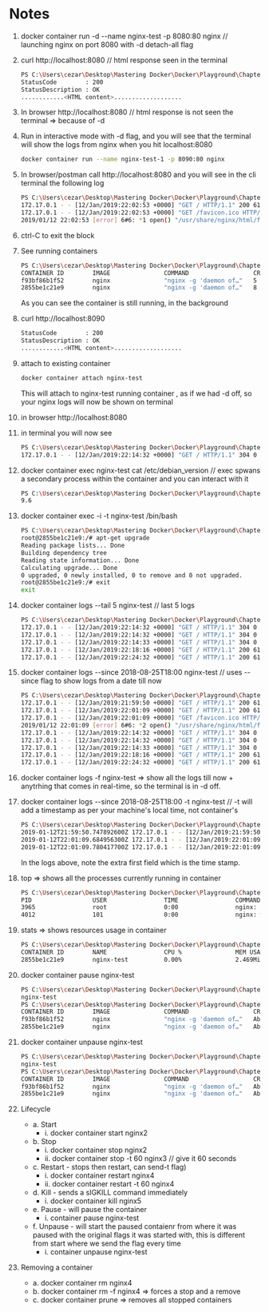 # Notes

1. docker container run -d --name nginx-test -p 8080:80 nginx // launching nginx on port 8080 with -d detach-all flag
2. curl http://localhost:8080 // html response seen in the terminal
    ```bash
    PS C:\Users\cezar\Desktop\Mastering Docker\Docker\Playground\Chapter 04> curl http://localhost:8080
    StatusCode        : 200
    StatusDescription : OK
    ............<HTML content>...................
    ```
3. In browser http://localhost:8080 // html response is not seen the terminal => because of -d
4. Run in interactive mode with -d flag, and you will see that the terminal will show the logs from nginx when you hit localhost:8080
    ```bash 
    docker container run --name nginx-test-1 -p 8090:80 nginx
    ```
5. In browser/postman call http://localhost:8080 and you will see in the cli terminal the following log
    ```bash
    PS C:\Users\cezar\Desktop\Mastering Docker\Docker\Playground\Chapter 04> docker container run --name nginx-test-1 -p 8090:80 nginx
    172.17.0.1 - - [12/Jan/2019:22:02:53 +0000] "GET / HTTP/1.1" 200 612 "-" "Mozilla/5.0 (Windows NT 10.0; Win64; x64) AppleWebKit/537.36 (KHTML, like Gecko) Chrome/71.0.3578.98 Safari/537.36" "-"
    172.17.0.1 - - [12/Jan/2019:22:02:53 +0000] "GET /favicon.ico HTTP/1.1" 404 555 "http://localhost:8090/" "Mozilla/5.0 (Windows NT 10.0; Win64; x64) AppleWebKit/537.36 (KHTML, like Gecko) Chrome/71.0.3578.98 Safari/537.36" "-"
    2019/01/12 22:02:53 [error] 6#6: *1 open() "/usr/share/nginx/html/favicon.ico" failed (2: No such file or directory), client: 172.17.0.1, server: localhost, request: "GET /favicon.ico HTTP/1.1", host: "localhost:8090", referrer: "http://localhost:8090/"
    ```
6. ctrl-C to exit the block
7. See running containers
    ```bash
    PS C:\Users\cezar\Desktop\Mastering Docker\Docker\Playground\Chapter 04> docker container ls
    CONTAINER ID        IMAGE               COMMAND                  CREATED             STATUS              PORTS                  NAMES
    f93bf86b1f52        nginx               "nginx -g 'daemon of…"   5 minutes ago       Up 5 minutes        0.0.0.0:8090->80/tcp   nginx-test-1
    2855be1c21e9        nginx               "nginx -g 'daemon of…"   8 minutes ago       Up 8 minutes        0.0.0.0:8080->80/tcp   nginx-test
    ```
   As you can see the container is still running, in the background
8. curl http://localhost:8090
    ```bash
    StatusCode        : 200
    StatusDescription : OK
    ............<HTML content>...................
    ```
9. attach to existing container
    ```bash
    docker container attach nginx-test
    ```
    This will attach to nginx-test running container , as if we had -d off, so your nginx logs will now be shown on terminal
10. in browser http://localhost:8080
11. in terminal you will now see
    ```bash
    PS C:\Users\cezar\Desktop\Mastering Docker\Docker\Playground\Chapter 04> docker container attach nginx-test
    172.17.0.1 - - [12/Jan/2019:22:14:32 +0000] "GET / HTTP/1.1" 304 0 "-" "Mozilla/5.0 (Windows NT 10.0; Win64; x64) AppleWebKit/537.36 (KHTML, like Gecko) Chrome/71.0.3578.98 Safari/537.36" "-"
    ```
12. docker container exec nginx-test cat /etc/debian_version // exec spwans a secondary process within the container and you can interact with it
    ```bash
    PS C:\Users\cezar\Desktop\Mastering Docker\Docker\Playground\Chapter 04> docker container exec nginx-test cat /etc/debian_version
    9.6
    ```
13. docker container exec -i -t nginx-test /bin/bash
    ```bash
    PS C:\Users\cezar\Desktop\Mastering Docker\Docker\Playground\Chapter 04> docker container exec -i -t nginx-test /bin/bash
    root@2855be1c21e9:/# apt-get upgrade
    Reading package lists... Done
    Building dependency tree
    Reading state information... Done
    Calculating upgrade... Done
    0 upgraded, 0 newly installed, 0 to remove and 0 not upgraded.
    root@2855be1c21e9:/# exit
    exit
    ```
14. docker container logs --tail 5 nginx-test  // last 5 logs
    ```bash
    PS C:\Users\cezar\Desktop\Mastering Docker\Docker\Playground\Chapter 04> docker container logs --tail 5 nginx-test
    172.17.0.1 - - [12/Jan/2019:22:14:32 +0000] "GET / HTTP/1.1" 304 0 "-" "Mozilla/5.0 (Windows NT 10.0; Win64; x64) AppleWebKit/537.36 (KHTML, like Gecko) Chrome/71.0.3578.98 Safari/537.36" "-"
    172.17.0.1 - - [12/Jan/2019:22:14:32 +0000] "GET / HTTP/1.1" 304 0 "-" "Mozilla/5.0 (Windows NT 10.0; Win64; x64) AppleWebKit/537.36 (KHTML, like Gecko) Chrome/71.0.3578.98 Safari/537.36" "-"
    172.17.0.1 - - [12/Jan/2019:22:14:33 +0000] "GET / HTTP/1.1" 304 0 "-" "Mozilla/5.0 (Windows NT 10.0; Win64; x64) AppleWebKit/537.36 (KHTML, like Gecko) Chrome/71.0.3578.98 Safari/537.36" "-"
    172.17.0.1 - - [12/Jan/2019:22:18:16 +0000] "GET / HTTP/1.1" 200 612 "-" "Mozilla/5.0 (Windows NT; Windows NT 10.0; en-AU) WindowsPowerShell/5.1.17134.407" "-"
    172.17.0.1 - - [12/Jan/2019:22:24:32 +0000] "GET / HTTP/1.1" 200 612 "-" "Mozilla/5.0 (Windows NT; Windows NT 10.0; en-AU) WindowsPowerShell/5.1.17134.407" "-"
    ```
15. docker container logs --since 2018-08-25T18:00 nginx-test // uses --since flag to show logs from a date till now
    ```bash
    PS C:\Users\cezar\Desktop\Mastering Docker\Docker\Playground\Chapter 04> docker container logs --since 2018-08-25T18:00 nginx-test
    172.17.0.1 - - [12/Jan/2019:21:59:50 +0000] "GET / HTTP/1.1" 200 612 "-" "Mozilla/5.0 (Windows NT; Windows NT 10.0; en-AU) WindowsPowerShell/5.1.17134.407" "-"
    172.17.0.1 - - [12/Jan/2019:22:01:09 +0000] "GET / HTTP/1.1" 200 612 "-" "Mozilla/5.0 (Windows NT 10.0; Win64; x64) AppleWebKit/537.36 (KHTML, like Gecko) Chrome/71.0.3578.98 Safari/537.36" "-"
    172.17.0.1 - - [12/Jan/2019:22:01:09 +0000] "GET /favicon.ico HTTP/1.1" 404 555 "http://localhost:8080/" "Mozilla/5.0 (Windows NT 10.0; Win64; x64) AppleWebKit/537.36 (KHTML, like Gecko) Chrome/71.0.3578.98 Safari/537.36" "-"
    2019/01/12 22:01:09 [error] 6#6: *2 open() "/usr/share/nginx/html/favicon.ico" failed (2: No such file or directory), client: 172.17.0.1, server: localhost, request: "GET /favicon.ico HTTP/1.1", host: "localhost:8080", referrer: "http://localhost:8080/"
    172.17.0.1 - - [12/Jan/2019:22:14:32 +0000] "GET / HTTP/1.1" 304 0 "-" "Mozilla/5.0 (Windows NT 10.0; Win64; x64) AppleWebKit/537.36 (KHTML, like Gecko) Chrome/71.0.3578.98 Safari/537.36" "-"
    172.17.0.1 - - [12/Jan/2019:22:14:32 +0000] "GET / HTTP/1.1" 304 0 "-" "Mozilla/5.0 (Windows NT 10.0; Win64; x64) AppleWebKit/537.36 (KHTML, like Gecko) Chrome/71.0.3578.98 Safari/537.36" "-"
    172.17.0.1 - - [12/Jan/2019:22:14:33 +0000] "GET / HTTP/1.1" 304 0 "-" "Mozilla/5.0 (Windows NT 10.0; Win64; x64) AppleWebKit/537.36 (KHTML, like Gecko) Chrome/71.0.3578.98 Safari/537.36" "-"
    172.17.0.1 - - [12/Jan/2019:22:18:16 +0000] "GET / HTTP/1.1" 200 612 "-" "Mozilla/5.0 (Windows NT; Windows NT 10.0; en-AU) WindowsPowerShell/5.1.17134.407" "-"
    172.17.0.1 - - [12/Jan/2019:22:24:32 +0000] "GET / HTTP/1.1" 200 612 "-" "Mozilla/5.0 (Windows NT; Windows NT 10.0; en-AU) WindowsPowerShell/5.1.17134.407" "-"
    ```
16. docker container logs -f nginx-test => show all the logs till now + anytrhing that comes in real-time, so the terminal is in -d off.
17. docker container logs --since 2018-08-25T18:00 -t nginx-test  // -t will add a timestamp as per your machine's local time, not container's
    ```bash
    PS C:\Users\cezar\Desktop\Mastering Docker\Docker\Playground\Chapter 04> docker container logs --since 2018-08-25T18:00 -t nginx-test
    2019-01-12T21:59:50.747892600Z 172.17.0.1 - - [12/Jan/2019:21:59:50 +0000] "GET / HTTP/1.1" 200 612 "-" "Mozilla/5.0 (Windows NT; Windows NT 10.0; en-AU) WindowsPowerShell/5.1.17134.407" "-"
    2019-01-12T22:01:09.684956300Z 172.17.0.1 - - [12/Jan/2019:22:01:09 +0000] "GET / HTTP/1.1" 200 612 "-" "Mozilla/5.0 (Windows NT 10.0; Win64; x64) AppleWebKit/537.36 (KHTML, like Gecko) Chrome/71.0.3578.98 Safari/537.36" "-"
    2019-01-12T22:01:09.780417700Z 172.17.0.1 - - [12/Jan/2019:22:01:09 +0000] "GET /favicon.ico HTTP/1.1" 404 555 "http://localhost:8080/" "Mozilla/5.0 (Windows NT 10.0; Win64; x64) AppleWebKit/537.36 (KHTML, like Gecko) Chrome/71.0.3578.98 Safari/537.36" "-"
    ```
    In the logs above, note the extra first field which is the time stamp.

18. top => shows all the processes currently running in container
    ```bash
    PS C:\Users\cezar\Desktop\Mastering Docker\Docker\Playground\Chapter 04> docker container top nginx-test
    PID                 USER                TIME                COMMAND
    3965                root                0:00                nginx: master process nginx -g daemon off;
    4012                101                 0:00                nginx: worker process
    ```
19. stats => shows resources usage in container
    ```bash
    PS C:\Users\cezar\Desktop\Mastering Docker\Docker\Playground\Chapter 04> docker container stats nginx-test
    CONTAINER ID        NAME                CPU %               MEM USAGE / LIMIT     MEM %               NET I/O             BLOCK I/O           PIDS
    2855be1c21e9        nginx-test          0.00%               2.469MiB / 12.19GiB   0.02%               38.4kB / 19.4kB     6.81MB / 0B         2
    ```
20. docker container pause nginx-test
    ```bash
    PS C:\Users\cezar\Desktop\Mastering Docker\Docker\Playground\Chapter 04> docker container pause nginx-test
    nginx-test
    PS C:\Users\cezar\Desktop\Mastering Docker\Docker\Playground\Chapter 04> docker container ls
    CONTAINER ID        IMAGE               COMMAND                  CREATED             STATUS                      PORTS                  NAMES
    f93bf86b1f52        nginx               "nginx -g 'daemon of…"   About an hour ago   Up About an hour            0.0.0.0:8090->80/tcp   nginx-test-1
    2855be1c21e9        nginx               "nginx -g 'daemon of…"   About an hour ago   Up About an hour (Paused)   0.0.0.0:8080->80/tcp   nginx-test
    ```
21. docker container unpause nginx-test
    ```bash
    PS C:\Users\cezar\Desktop\Mastering Docker\Docker\Playground\Chapter 04> docker container unpause nginx-test
    nginx-test
    PS C:\Users\cezar\Desktop\Mastering Docker\Docker\Playground\Chapter 04> docker container ls
    CONTAINER ID        IMAGE               COMMAND                  CREATED             STATUS              PORTS                  NAMES
    f93bf86b1f52        nginx               "nginx -g 'daemon of…"   About an hour ago   Up About an hour    0.0.0.0:8090->80/tcp   nginx-test-1
    2855be1c21e9        nginx               "nginx -g 'daemon of…"   About an hour ago   Up About an hour    0.0.0.0:8080->80/tcp   nginx-test
    ```
22. Lifecycle
    * a. Start
        * i.  docker container start nginx2
    * b. Stop
        * i.  docker container stop nginx2
        * ii. docker container stop -t 60 nginx3 // give it 60 seconds
    * c. Restart - stops then restart, can send-t flag)
        * i.  docker container restart nginx4
        * ii. docker container restart -t 60 nginx4
    * d. Kill - sends a sIGKILL command immediately
        * i.  docker container kill nginx5
    * e. Pause - will pause the container
        * i.  container pause nginx-test
    * f. Unpause - will start the paused contaienr from where it was paused with the original flags it was started with, this is different from start where we send the flag every time
        * i.  container unpause nginx-test

23. Removing a container
    * a. docker container rm nginx4
    * b. docker container rm -f nginx4 => forces a stop and a remove
    * c. docker container prune  => removes all stopped containers
